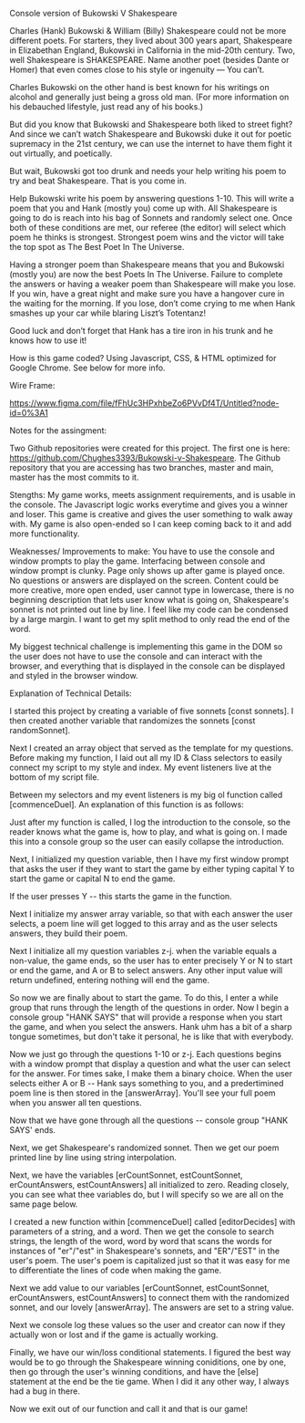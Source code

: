 Console version of Bukowski V Shakespeare

Charles (Hank) Bukowski & William (Billy) Shakespeare could not be more different poets. For starters, they lived about 300 years apart, Shakespeare in Elizabethan England, Bukowski in California in the mid-20th century. Two, well Shakespeare is SHAKESPEARE. Name another poet (besides Dante or Homer) that even comes close to his style or ingenuity — You can’t.

Charles Bukowski on the other hand is best known for his writings on alcohol and generally just being a gross old man. (For more information on his debauched lifestyle, just read any of his books.)

But did you know that Bukowski and Shakespeare both liked to street fight? And since we can’t watch Shakespeare and Bukowski duke it out for poetic supremacy in the 21st century, we can use the internet to have them fight it out virtually, and poetically.

But wait, Bukowski got too drunk and needs your help writing his poem to try and beat Shakespeare. That is you come in.

Help Bukowski write his poem by answering questions 1-10. This will write a poem that you and Hank (mostly you) come up with. All Shakespeare is going to do is reach into his bag of Sonnets and randomly select one. Once both of these conditions are met, our referee (the editor) will select which poem he thinks is strongest. Strongest poem wins and the victor will take the top spot as The Best Poet In The Universe.

Having a stronger poem than Shakespeare means that you and Bukowski (mostly you) are now the best Poets In The Universe. Failure to complete the answers or having a weaker poem than Shakespeare will make you lose. If you win, have a great night and make sure you have a hangover cure in the waiting for the morning. If you lose, don’t come crying to me when Hank smashes up your car while blaring Liszt’s Totentanz!

Good luck and don’t forget that Hank has a tire iron in his trunk and he knows how to use it!

How is this game coded? Using Javascript, CSS, & HTML optimized for Google Chrome. See below for more info.

Wire Frame:

https://www.figma.com/file/fFhUc3HPxhbeZo6PVvDf4T/Untitled?node-id=0%3A1

Notes for the assingment:

Two Github repositories were created for this project. The first one is here: https://github.com/Chughes3393/Bukowski-v-Shakespeare. The Github repository that you are accessing has two branches, master and main, master has the most commits to it.

Stengths: My game works, meets assignment requirements, and is usable in the console. The Javascript logic works everytime and gives you a winner and loser. This game is creative and gives the user something to walk away with. My game is also open-ended so I can keep coming back to it and add more functionality.

Weaknesses/ Improvements to make: You have to use the console and window prompts to play the game. Interfacing between console and window prompt is clunky. Page only shows up after game is played once. No questions or answers are displayed on the screen. Content could be more creative, more open ended, user cannot type in lowercase, there is no beginning description that lets user know what is going on, Shakespeare's sonnet is not printed out line by line. I feel like my code can be condensed by a large margin. I want to get my split method to only read the end of the word.

My biggest technical challenge is implementing this game in the DOM so the user does not have to use the console and can interact with the browser, and everything that is displayed in the console can be displayed and styled in the browser window.

Explanation of Technical Details:

I started this project by creating a variable of five sonnets [const sonnets]. I then created another variable that randomizes the sonnets [const randomSonnet].

Next I created an array object that served as the template for my questions. Before making my function, I laid out all my ID & Class selectors to easily connect my script to my style and index. My event listeners live at the bottom of my script file.

Between my selectors and my event listeners is my big ol function called [commenceDuel]. An explanation of this function is as follows:

Just after my function is called, I log the introduction to the console, so the reader knows what the game is, how to play, and what is going on. I made this into a console group so the user can easily collapse the introduction.

Next, I initialized my question variable, then I have my first window prompt that asks the user if they want to start the game by either typing capital Y to start the game or capital N to end the game.

If the user presses Y -- this starts the game in the function.

Next I initialize my answer array variable, so that with each answer the user selects, a poem line will get logged to this array and as the user selects answers, they build their poem.

Next I initialize all my question variables z-j. when the variable equals a non-value, the game ends, so the user has to enter precisely Y or N to start or end the game, and A or B to select answers. Any other input value will return undefined, entering nothing will end the game.

So now we are finally about to start the game. To do this, I enter a while group that runs through the length of the questions in order. Now I begin a console group "HANK SAYS" that will provide a response when you start the game, and when you select the answers. Hank uhm has a bit of a sharp tongue sometimes, but don't take it personal, he is like that with everybody.

Now we just go through the questions 1-10 or z-j. Each questions begins with a window prompt that display a question and what the user can select for the answer. For times sake, I make them a binary choice. When the user selects either A or B -- Hank says something to you, and a predertimined poem line is then stored in the [answerArray]. You'll see your full poem when you answer all ten questions.

Now that we have gone through all the questions -- console group "HANK SAYS' ends.

Next, we get Shakespeare's randomized sonnet. Then we get our poem printed line by line using string interpolation.

Next, we have the variables [erCountSonnet, estCountSonnet, erCountAnswers, estCountAnswers] all initialized to zero. Reading closely, you can see what thee variables do, but I will specify so we are all on the same page below.

I created a new function within [commenceDuel] called [editorDecides] with parameters of a string, and a word. Then we get the console to search strings, the length of the word, word by word that scans the words for instances of "er"/"est" in Shakespeare's sonnets, and "ER"/"EST" in the user's poem. The user's poem is capitalized just so that it was easy for me to differentiate the lines of code when making the game.

Next we add value to our variables [erCountSonnet, estCountSonnet, erCountAnswers, estCountAnswers] to connect them with the randomized sonnet, and our lovely [answerArray]. The answers are set to a string value.

Next we console log these values so the user and creator can now if they actually won or lost and if the game is actually working.

Finally, we have our win/loss conditional statements. I figured the best way would be to go through the Shakespeare winning coniditions, one by one, then go through the user's winning conditions, and have the [else] statement at the end be the tie game. When I did it any other way, I always had a bug in there.

Now we exit out of our function and call it and that is our game!